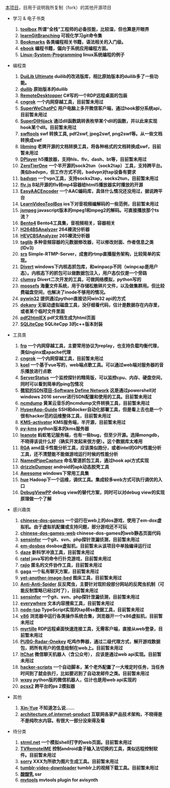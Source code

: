 [本项目](https://github.com/alphonsetai/MyForkProjectInGithub)，目用于说明我所复制（fork）的其他开源项目

- 学习 & 电子书类
	1. **[toolbox](https://github.com/alphonsetai/toolbox)
	所谓“全栈”工程师的必备技能，比较湿，但也算是开眼界**
	2. **[learnGitBranching](https://github.com/alphonsetai/learnGitBranching)
	可视化学习git命令集**
	3. **[Bookmarks](https://github.com/alphonsetai/Bookmarks)
	各类编程相关书籍，语法相关的入门级。**
	4. **[ebook](https://github.com/alphonsetai/ebook)
	编程书籍，偏向于系统应用编程方面。**
	5. **[Linux-System-Programming](https://github.com/alphonsetai/Linux-System-Programming)
	linux系统编程的例子**

- 编程类
	
	1. **[DuiLib Ultimate](https://github.com/qdtroy/DuiLib_Ultimate)
	duilib的改进版库，相比原始版本的duilib多了一些功能。**
	2. **[duilib](https://github.com/alphonsetai/duilib)
	原始版本的duilib**
	3. **[RemoteDesktopper](https://github.com/alphonsetai/RemoteDesktopper)
	C#写的一个RDP远程桌面的包装**
	4. **[cngrok](https://github.com/alphonsetai/cngrok)
	一个内网穿越工具，目前暂未用过**
	5. **[SuperWeChatPC](https://github.com/alphonsetai/SuperWeChatPC)
	用户电脑上多开微信客户端，通过hook部分系统api，目前暂未用过**
	6. **[SuperDllHijack](https://github.com/alphonsetai/SuperDllHijack)
	通过dll函数跳转表枚举某个dll的函数，并以此来实现hook某个dll。目前暂未用过**
	7. **[swftools](https://github.com/alphonsetai/swftools)
	swf 转换工具, pdf2swf, jpeg2swf, png2swf等。从一些文档转换成swf**
	8. **[libming](https://github.com/alphonsetai/libming)
	老牌开源的文档转换工具，将各种格式的文档转换成swf，目前暂未用过**
	9. **[DPlayer](https://github.com/alphonsetai/DPlayer)
	h5播放器，支持hls、flv、dash、bt等，目前暂未用过**
	10. **[ZeroTierOne](https://github.com/alphonsetai/ZeroTierOne)
	一个半开源的sock2tun（sock2tap）工具，支持跨平台。类似badvpn，但工作方式不同，badvpn对tap设备有要求**
	11. **[badvpn](https://github.com/alphonsetai/badvpn)
	一个vpn工具，支持socks2tap，socks2tun，目前暂未用过**
	12. **[flv.js](https://github.com/alphonsetai/flv.js)
	B站开源的flv转mp4容器给html5播放器实时播放的开源**
	13. **[EasyAACEncoder](https://github.com/alphonsetai/EasyAACEncoder)
	一个AAC编码库，具体什么情况还没用过，据说跨平台**
	14. **[LearnVideoToolBox](https://github.com/alphonsetai/LearnVideoToolBox)
	ios下对音视频编解码的一些范例，目前暂未用过**
	15. **[jsmpeg](https://github.com/alphonsetai/jsmpeg)
	javascript版本的mpeg1和mpeg2的解码。可直接播放那个ts流？**
	16. **[Bento4](https://github.com/alphonsetai/Bento4)
	Bento4工具集，音视频相关，容器相关**
	17. **[H264BSAnalyzer](https://github.com/alphonsetai/H264BSAnalyzer)
	264裸流分析器**
	18. **[HEVCBSAnalyzer](https://github.com/alphonsetai/HEVCBSAnalyzer)
	265裸流分析器**
	19. **[taglib](https://github.com/alphonsetai/taglib)
	多种音频容器的元数据修改器，可以修改封面、作者信息之类(IDv3)**
	20. **[srs](https://github.com/alphonsetai/srs)
	Simple-RTMP-Server，成套的rtmp直播服务架构，比较简单的实现。**
	21. **[Divert](https://github.com/alphonsetai/Divert)
	windows下内核态抓包库，和winpacp不同（winpcap是用户态）。内核态下的抓包可以做数据包注入，用户态仅仅是一个旁路**
	22. **[clumsy](https://github.com/alphonsetai/clumsy)
	Divert二次开发的工具，可做网络模拟，python写的**
	23. **[moosefs](https://github.com/alphonsetai/moosefs)
	海量文件系统，用于存储松散碎片文件，以及做集群用。但比较费磁盘空间，也解决了inode不够用的情况。**
	24. **[pywin32](https://github.com/alphonsetai/pywin32)
	提供通过python直接访问win32 api的方式**
	25. **[dokany](https://github.com/dokan-dev/dokany)
	无驱动虚拟磁盘工具，没仔细看代码，估计是数据存在内存里，或者某个临时文件里面**
	26. **[pdf2htmlEX](https://github.com/alphonsetai/pdf2htmlEX)
	pdf文档生成为html页面**
	27. **[SQLiteCpp](https://github.com/alphonsetai/SQLiteCpp)
	SQLiteCpp 3的c++版本封装**

- 工具类

	1. **[frp](https://github.com/alphonsetai/frp)
	一个内网穿越工具，主要常用协议为replay，也支持负载均衡代理，类似nginx或apache代理**
	2. **[cngrok](https://github.com/alphonsetai/cngrok)
	一个内网穿越工具，目前暂未用过**
	3. **[koel](https://github.com/alphonsetai/koel)
	一个基于vue写的，web端点歌工具。可以通过web端对服务器的音乐播放进行点歌**
	4. **[ServerStatus](https://github.com/alphonsetai/ServerStatus-1)
	一个监控探针的精简版，可以监控cpu、内存、硬盘空间，同时可以看到简单的ping包情况**
	5. **[微软的SDN项目-Software Define Network](https://github.com/alphonsetai/SDN)
	这是通过powershell对windows 2016 server进行SDN配置和使用的工具。目前暂未用过**
	6. **[ncmdump](https://github.com/alphonsetai/ncmdump)
	黄某云音乐的ncmdump文件转换工具，目前暂未用过**
	7. **[HyperApp-Guide](https://github.com/alphonsetai/HyperApp-Guide)
	SSH和docker自动化部署工具，但是看上去也是一个很有hacker范的运维整体工具，目前暂未用过**
	8. **[KMS-activator](https://github.com/alphonsetai/KMS-activator)
	KMS服务端，半开源，目前暂未用过**
	9. **[py-kms](https://github.com/alphonsetai/py-kms)
	python版本的kms服务器**
	10. **[leanote](https://github.com/alphonsetai/leanote)
	蚂蚁笔记服务端，也有一些bug，但至少开源。选择mongdb，不晓得该说什么好（确实开发起来很方便）。这个数据库太难用**
	11. **[RGA](https://github.com/alphonsetai/RGA)
	amd显卡性能分析工具，应该类似跑分，或者intel的GPU性能分析工具，还不清楚能不能做游戏运行时候的性能分析**
	12. **[NamedPipeCapture](https://github.com/alphonsetai/NamedPipeCapture)
	命名管道抓包工具，通过hook api方式实现**
	13. **[drizzleDumper](https://github.com/alphonsetai/drizzleDumper)
	android的apk动态脱壳工具**
	14. **[Awesome](https://github.com/alphonsetai/Awesome)
	windows下常用工具集**
	15. **[hue](https://github.com/alphonsetai/hue)
	Hadoop下一个运维，调优工具。集成较多web方式可执行调优的入口**
	16. **[DebugViewPP](https://github.com/alphonsetai/DebugViewPP)
	debug view的替代方案，同时可以对debug view的实现原理做一个了解**

- 感兴趣类

	1. **[chinese-dos-games](https://github.com/rwv/chinese-dos-games)
	一个运行在web上的dos游戏，使用了em-dox虚拟机。由于虚拟机配置或支持问题，部分游戏还不可玩**
	2. **[chinese-dos-games-web](https://github.com/alphonsetai/chinese-dos-games-web)
	chinese-dos-games的web静态页面代码**
	3. **[sensinfor](https://github.com/alphonsetai/sensinfor)
	一个git、svn、php探针泄漏侦测，目前暂未用过**
	4. **[em-dosbox](https://github.com/alphonsetai/em-dosbox)
	dosbox虚拟机，目前暂未从该项目中单独编译运行过**
	5. **[daze](https://github.com/alphonsetai/daze)
	新科学冲浪工具，目前暂未用过**
	6. **[ratel](https://github.com/alphonsetai/ratel)
	java写的命令行扑克游戏，目前暂未用过**
	7. **[rajio](https://github.com/alphonsetai/rajio)
	匿名的文件协作工具，目前暂未用过**
	8. **[gaga](https://github.com/alphonsetai/gaga)
	一个私有聊天方案，目前暂未用过**
	9. **[yet-another-image-bed](https://github.com/alphonsetai/yet-another-image-bed)
	图床工具，目前暂未用过**
	10. **[Anti-Anti-Spider](https://github.com/alphonsetai/Anti-Anti-Spider)
	反反爬虫，主要针对现阶段部分网站的反爬虫机制（可能反制策略已经过时了），目前暂未用过**
	11. **[sensinfor](https://github.com/alphonsetai/sensinfor)
	一个git、svn、php探针泄漏侦测，目前暂未用过**
	12. **[everywhere](https://github.com/alphonsetai/everywhere)
	文本内容搜索工具，目前暂未用过**
	13. **[node-tap](https://github.com/alphonsetai/node-tap)
	TypeScript实现的tap转ss数据工具，目前暂未用过**
	14. **[v86](https://github.com/alphonsetai/v86)
	浏览器中运行各类操作系统合集，浏览器开一个x86虚拟机，目前暂未用过**
	15. **[myrtille](https://github.com/alphonsetai/myrtille)
	RDP远程桌面快速连接工具，无需客户端，直接从web登录，目前暂未用过**
	16. **[PUBG-Radar-Onekey](https://github.com/alphonsetai/PUBG-Radar-Onekey)
	吃鸡作弊器，通过二级代理方式，解开游戏数据包，把所有用户的信息绘制在web上。目前暂未用过**
	17. **[ItChat](https://github.com/alphonsetai/ItChat)
	微信聊天机器人（含公众号）， 应该是通过web api实现。目前暂未用过**
	18. **[hacker-scripts](https://github.com/alphonsetai/hacker-scripts)
	一个自动脚本，某个老外配置了一大堆定时任务，当任务时间到了就会执行，比如要迟到了自动发邮件之类。目前暂未用过**
	19. **[wxpy](https://github.com/alphonsetai/wxpy)
	python版的微信机器人，估计也是用web api实现的**
	20. **[pcsx2](https://github.com/alphonsetai/pcsx2)
	跨平台的ps 2模拟器**


- 其他
	1. **[Xin-Yue](https://github.com/alphonsetai/Xin-Yue)
	不知道怎么说......**
	2. **[architecture.of.internet-product](https://github.com/alphonsetai/architecture.of.internet-product)
	互联网各家产品技术架构，不晓得是不是纯吹水内容。有很大一部分没来得及看**
	
- 待分类
	1. **[strml.net](https://github.com/alphonsetai/strml.net)
	一个模拟shell打字的web页面。目前暂未用过**
	2. **[TVRemoteIME](https://github.com/alphonsetai/TVRemoteIME)
	控制android盒子输入法切换的工具，类似远程控制软件。目前暂未用过**
	3. **[sorry](https://github.com/alphonsetai/sorry)
	XXX为所欲为图片生成工具。目前暂未用过**
	4. **[tumblr-video-downloader](https://github.com/alphonsetai/tumblr-video-downloader)
	tumblr上的视频下载工具。目前暂未用过**
	5. **[酸酸乳](https://github.com/alphonsetai/shadowsocksr-2)
	ssr**
	6. **[mvtools](https://github.com/alphonsetai/mvtools)
	mvtools plugin for avisynth**
